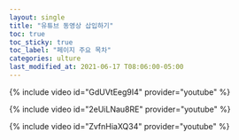 ```yaml
---
layout: single
title: "유튜브 동영상 삽입하기" 
toc: true
toc_sticky: true
toc_label: "페이지 주요 목차" 
categories: ulture
last_modified_at: 2021-06-17 T08:06:00-05:00
---
```


{% include video id="GdUVtEeg9I4" provider="youtube" %}

{% include video id="2eUiLNau8RE" provider="youtube" %}

{% include video id="ZvfnHiaXQ34" provider="youtube" %}
